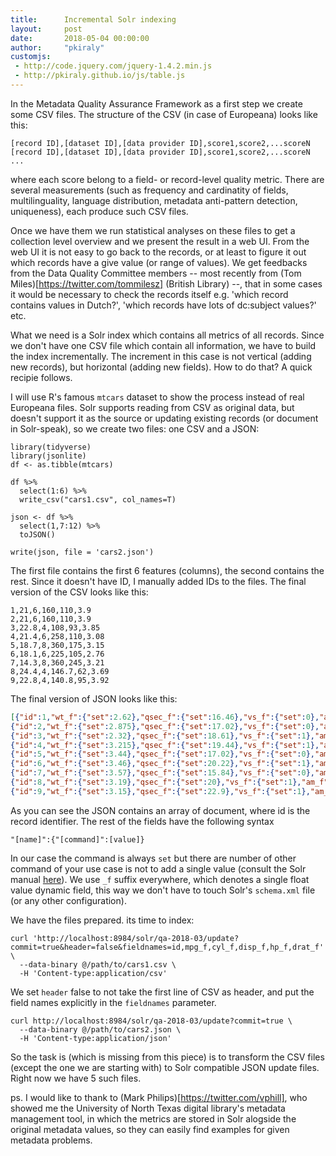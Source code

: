 ```yaml
---
title:      Incremental Solr indexing
layout:     post
date:       2018-05-04 00:00:00
author:     "pkiraly"
customjs:
 - http://code.jquery.com/jquery-1.4.2.min.js
 - http://pkiraly.github.io/js/table.js
---
```


In the Metadata Quality Assurance Framework as a first step we create some CSV files.
The structure of the CSV (in case of Europeana) looks like this:

```
[record ID],[dataset ID],[data provider ID],score1,score2,...scoreN
[record ID],[dataset ID],[data provider ID],score1,score2,...scoreN
...
```
where each score belong to a field- or record-level quality metric. There are several measurements (such as frequency
and cardinatity of fields, multilinguality, language distribution, metadata anti-pattern detection, uniqueness), 
each produce such CSV files. 

Once we have them we run statistical analyses on these files to get a collection level overview 
and we present the result in a web UI. From the web UI it is 
not easy to go back to the records, or at least to figure it out which records have a give value (or range of values).
We get feedbacks from the Data Quality Committee members -- most recently from 
(Tom Miles)[https://twitter.com/tommilesz] (British Library) --, that
in some cases it would be necessary to check the records itself e.g. 'which record contains values in Dutch?',
'which records have lots of dc:subject values?' etc.

<!-- more -->

What we need is a Solr index which contains all metrics of all records. Since we don't have one CSV file 
which contain all information, we have to build the index incrementally. The increment in this case is
not vertical (adding new records), but horizontal (adding new fields). How to do that? A quick recipie follows.

I will use R's famous `mtcars` dataset to show the process instead of real Europeana files.
Solr supports reading from CSV as original data, but doesn't support it as the source or updating 
existing records (or document in Solr-speak), so we create two files: one CSV and a JSON:

```
library(tidyverse)
library(jsonlite)
df <- as.tibble(mtcars)

df %>%
  select(1:6) %>%
  write_csv("cars1.csv", col_names=T)

json <- df %>%
  select(1,7:12) %>%
  toJSON()

write(json, file = 'cars2.json')
```

The first file contains the first 6 features (columns), the second contains the rest. Since it doesn't have ID, I 
manually added IDs to the files. The final version of the CSV looks like this:

```CSV
1,21,6,160,110,3.9
2,21,6,160,110,3.9
3,22.8,4,108,93,3.85
4,21.4,6,258,110,3.08
5,18.7,8,360,175,3.15
6,18.1,6,225,105,2.76
7,14.3,8,360,245,3.21
8,24.4,4,146.7,62,3.69
9,22.8,4,140.8,95,3.92
```

The final version of JSON looks like this:

```JSON
[{"id":1,"wt_f":{"set":2.62},"qsec_f":{"set":16.46},"vs_f":{"set":0},"am_f":{"set":1},"gear_f":{"set":4},"carb_f":{"set":4}},
{"id":2,"wt_f":{"set":2.875},"qsec_f":{"set":17.02},"vs_f":{"set":0},"am_f":{"set":1},"gear_f":{"set":4},"carb_f":{"set":4}},
{"id":3,"wt_f":{"set":2.32},"qsec_f":{"set":18.61},"vs_f":{"set":1},"am_f":{"set":1},"gear_f":{"set":4},"carb_f":{"set":1}},
{"id":4,"wt_f":{"set":3.215},"qsec_f":{"set":19.44},"vs_f":{"set":1},"am_f":{"set":0},"gear_f":{"set":3},"carb_f":{"set":1}},
{"id":5,"wt_f":{"set":3.44},"qsec_f":{"set":17.02},"vs_f":{"set":0},"am_f":{"set":0},"gear_f":{"set":3},"carb_f":{"set":2}},
{"id":6,"wt_f":{"set":3.46},"qsec_f":{"set":20.22},"vs_f":{"set":1},"am_f":{"set":0},"gear_f":{"set":3},"carb_f":{"set":1}},
{"id":7,"wt_f":{"set":3.57},"qsec_f":{"set":15.84},"vs_f":{"set":0},"am_f":{"set":0},"gear_f":{"set":3},"carb_f":{"set":4}},
{"id":8,"wt_f":{"set":3.19},"qsec_f":{"set":20},"vs_f":{"set":1},"am_f":{"set":0},"gear_f":{"set":4},"carb_f":{"set":2}},
{"id":9,"wt_f":{"set":3.15},"qsec_f":{"set":22.9},"vs_f":{"set":1},"am_f":{"set":0},"gear_f":{"set":4},"carb_f":{"set":2}}]
```

As you can see the JSON contains an array of document, where id is the record identifier. The rest of the fields have the following syntax

```
"[name]":{"[command]":[value]}
```

In our case the command is always `set` but there are number of other command of your use case is not to add a single value (consult the Solr manual [here](https://lucene.apache.org/solr/guide/7_2/updating-parts-of-documents.html)). We use `_f` suffix everywhere, which denotes a single float value dynamic field, this way we don't have to touch Solr's `schema.xml` file (or any other configuration).

We have the files prepared. its time to index:

```
curl 'http://localhost:8984/solr/qa-2018-03/update?commit=true&header=false&fieldnames=id,mpg_f,cyl_f,disp_f,hp_f,drat_f' \
  --data-binary @/path/to/cars1.csv \
  -H 'Content-type:application/csv'
```
We set `header` false to not take the first line of CSV as header, and put the field names explicitly in the `fieldnames` parameter.

```
curl http://localhost:8984/solr/qa-2018-03/update?commit=true \
  --data-binary @/path/to/cars2.json \
  -H 'Content-type:application/json'
```

So the task is (which is missing from this piece) is to transform the CSV files (except the one we are starting with) to Solr compatible JSON update files. Right now we have 5 such files.

ps. I would like to thank to (Mark Philips)[https://twitter.com/vphill], who showed me the University of North
Texas digital library's metadata management tool, in which the metrics are stored in Solr alogside the original
metadata values, so they can easily find examples for given metadata problems.
